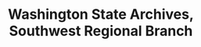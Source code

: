 ---
layout: repo
title: "Washington State Archives, Southwest Regional Branch"
id: 25638
permalink: repos/25638/
---